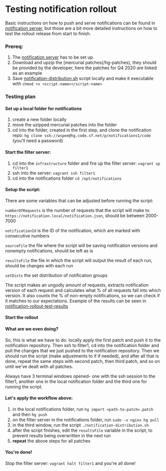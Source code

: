 # Testing notification rollout

Basic instructions on how to push and serve notifications can be found in [notification server](../notification-server.md), but those are a bit more detailed instructions on how to test the rollout release from start to finish.

### Prereq:

1. The [notification server](../notification-server.md) has to be set up.
1. Download and upzip the [mercurial patches(/hg-patches), they should be provided by the developer, here the patches for Q4 2020 are linked as an example
1. Save [notification-distribution.sh](https://github.com/ursakacar/scripts-and-scraps/blob/master/notification-distribution/notification-distribution.sh) script locally and make it executable with `chmod +x <script-name></script-name>`

### Testing plan

#### Set up a local folder for notifications

1. create a new folder locally
1. move the uzipped mercurial patches into the folder
1. cd into the folder, created in the first step, and clone the notification repo: `hg clone ssh://wspee@hg.code.sf.net/p/notifications1/code` (you'll need a password)

#### Start the filter server:

1. cd into the `infrastructure` folder and fire up the filter server: `vagrant up filter1`
1. ssh into the server: `vagrant ssh filter1`
1. cd into the notifications folder `cd /opt/notifications`

#### Setup the script:

There are some variables that can be adjusted before running the script:

`numberOfRequests` is the number of requests that the script will make to `https://notification.local/notification.json`, should be between 2000-7000

`notificationId` is the ID of the notification, which are marked with consecutive numbers

`sourceFile` the file where the script will be saving notification versions and nonempty notifications, should be left as is

`resultsFile` the file in which the script will output the result of each run, should be changes with each run

`setDists` the set distribution of notification groups

The script makes an ungodly amount of requests, extracts notification version of each request and calculates what % of all requests fall into which version. It also counts the % of non-empty notifications, so we can check if it matches to our expectations. Example of the results can be seen in [notification-rollout-test-results](/notification-rollout-test-results)

#### Start the rollout

#### What are we even doing?

So, this is what we have to do: locally apply the first patch and push it to the notification repository. Then ssh to filter1, cd into the notification folder and pull the changes that we just pushed to the notification repository. Then we should run the script (make adjustments to if if needed), and after all that is done, repeat the same steps with second patch, then third patch, and so on until we've dealt with all patches.

Always have 3 terminal windows opened- one with the ssh session to the filter1, another one in the local notification folder and the third one for running the script.

#### Let's apply the workflow above:

1. in the local notifications folder, run `hg import <path-to-patch>.patch` and then `hg push`
1. on the filter server in the notifications folder, run `sudo -u nginx hg pull`
1. in the third window, run the script `./notification-distribution.sh`
1. after the script finishes, edit the `resultsFile` variable in the script, to prevent results being overwritten in the next run
1. **repeat** the above steps for all patches

#### You're done!

Stop the filter server: `vagrant halt filter1` and you're all done!
